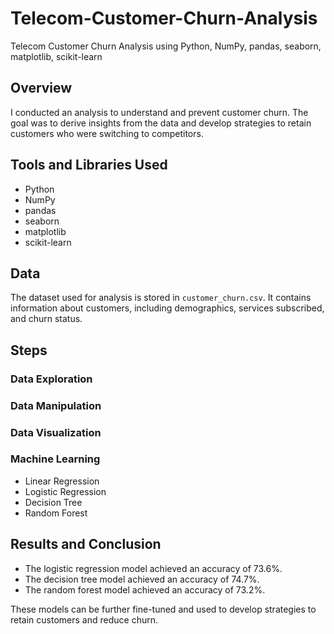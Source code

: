# Telecom-Customer-Churn-Analysis
Telecom Customer Churn Analysis using Python, NumPy, pandas, seaborn, matplotlib, scikit-learn

## Overview
I conducted an analysis to understand and prevent customer churn. The goal was to derive insights from the data and develop strategies to retain customers who were switching to competitors.

## Tools and Libraries Used
- Python
- NumPy
- pandas
- seaborn
- matplotlib
- scikit-learn

## Data
The dataset used for analysis is stored in `customer_churn.csv`. It contains information about customers, including demographics, services subscribed, and churn status.

## Steps
### Data Exploration
### Data Manipulation
### Data Visualization
### Machine Learning
- Linear Regression
- Logistic Regression
- Decision Tree
- Random Forest

## Results and Conclusion
- The logistic regression model achieved an accuracy of 73.6%.
- The decision tree model achieved an accuracy of 74.7%.
- The random forest model achieved an accuracy of 73.2%.
  
These models can be further fine-tuned and used to develop strategies to retain customers and reduce churn.  
